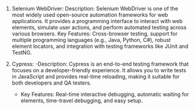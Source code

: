 1. Selenium WebDriver:
   Description:
Selenium WebDriver is one of the most widely used open-source automation frameworks for web applications. It provides a programming interface to interact with web elements,
simulate user actions, and perform automated testing across various browsers.
   Key Features:
Cross-browser testing, support for multiple programming languages (e.g., Java, Python, C#), robust element locators, and integration with testing frameworks like JUnit and TestNG.

2. Cypress:
   -Description:
Cypress is an end-to-end testing framework that focuses on a developer-friendly experience. It allows you to write tests in JavaScript
and provides real-time reloading, making it suitable for both developers and QA testers.
   - Key Features:
Real-time interactive debugging, automatic waiting for elements, time-travel debugging, and easy setup.
